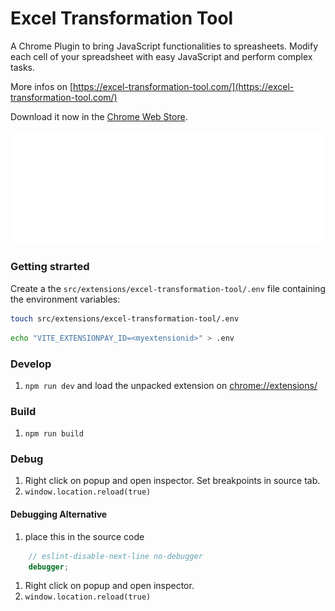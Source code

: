 # Excel Transformation Tool

A Chrome Plugin to bring JavaScript functionalities to spreasheets. Modify each cell of your spreadsheet with
 easy JavaScript and perform complex tasks.

More infos on [https://excel-transformation-tool.com/](https://excel-transformation-tool.com/)

Download it now in the [Chrome Web Store](https://chrome.google.com/webstore/detail/excel-transformation-tool/ngaaeaongkidpokgajggfodhinjmgclf).

![alt text](src/extensions/excel-transformation-tool/src/assets/img/Logo-light.png)

### Getting strarted

Create a the ``src/extensions/excel-transformation-tool/.env`` file containing the
environment variables:

````bash
touch src/extensions/excel-transformation-tool/.env
````
````bash
echo "VITE_EXTENSIONPAY_ID=<myextensionid>" > .env
````

### Develop

1. ``npm run dev`` and load the unpacked extension on [chrome://extensions/](chrome://extensions/)

### Build
1. ``npm run build``

### Debug

1. Right click on popup and open inspector. Set breakpoints in source tab.
2. ``window.location.reload(true)``

#### Debugging Alternative

1. place this in the source code
````js
    // eslint-disable-next-line no-debugger
    debugger;
````
1. Right click on popup and open inspector.
2. ``window.location.reload(true)``